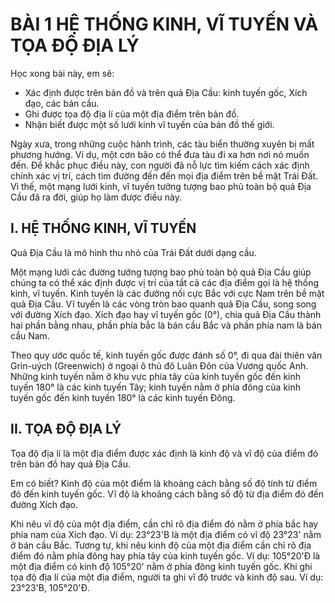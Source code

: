 # BÀI 1 HỆ THỐNG KINH, VĨ TUYẾN VÀ TỌA ĐỘ ĐỊA LÝ

Học xong bài này, em sẽ:
- Xác định được trên bản đồ và trên quả Địa Cầu: kinh tuyến gốc, Xích đạo, các bán cầu.
- Ghi được tọa độ địa lí của một địa điểm trên bản đồ.
- Nhận biết được một số lưới kinh vĩ tuyến của bản đồ thế giới.

Ngày xưa, trong những cuộc hành trình, các tàu biển thường xuyên bị mất phương hướng. Ví dụ, một cơn bão có thể đưa tàu đi xa hơn nơi nó muốn đến. Để khắc phục điều này, con người đã nỗ lực tìm kiếm cách xác định chính xác vị trí, cách tìm đường đến đến mọi địa điểm trên bề mặt Trái Đất. Vì thế, một mạng lưới kinh, vĩ tuyến tưởng tượng bao phủ toàn bộ quả Địa Cầu đã ra đời, giúp họ làm được điều này.

## I. HỆ THỐNG KINH, VĨ TUYẾN

Quả Địa Cầu là mô hình thu nhỏ của Trái Đất dưới dạng cầu.

Một mạng lưới các đường tưởng tượng bao phủ toàn bộ quả Địa Cầu giúp chúng ta có thể xác định được vị trí của tất cả các địa điểm gọi là hệ thống kinh, vĩ tuyến. Kinh tuyến là các đường nối cực Bắc với cực Nam trên bề mặt quả Địa Cầu. Vĩ tuyến là các vòng tròn bao quanh quả Địa Cầu, song song với đường Xích đạo. Xích đạo hay vĩ tuyến gốc (0°), chia quả Địa Cầu thành hai phần bằng nhau, phần phía bắc là bán cầu Bắc và phần phía nam là bán cầu Nam.

Theo quy ước quốc tế, kinh tuyến gốc được đánh số 0°, đi qua đài thiên văn Grin-uých (Greenwich) ở ngoại ô thủ đô Luân Đôn của Vương quốc Anh. Những kinh tuyến nằm ở khu vực phía tây của kinh tuyến gốc đến kinh tuyến 180° là các kinh tuyến Tây; kinh tuyến nằm ở phía đông của kinh tuyến gốc đến kinh tuyến 180° là các kinh tuyến Đông.

## II. TỌA ĐỘ ĐỊA LÝ

Tọa độ địa lí là một địa điểm được xác định là kinh độ và vĩ độ của điểm đó trên bản đồ hay quả Địa Cầu.

Em có biết?
Kinh độ của một điểm là khoảng cách bằng số độ tính từ điểm đó đến kinh tuyến gốc. Vĩ độ là khoảng cách bằng số độ từ địa điểm đó đến đường Xích đạo.

Khi nêu vĩ độ của một địa điểm, cần chỉ rõ địa điểm đó nằm ở phía bắc hay phía nam của Xích đạo. Ví dụ: 23°23'B là một địa điểm có vĩ độ 23°23' nằm ở bán cầu Bắc. Tương tự, khi nêu kinh độ của một địa điểm cần chỉ rõ địa điểm đó nằm phía đông hay phía tây của kinh tuyến gốc. Ví dụ: 105°20'Đ là một địa điểm có kinh độ 105°20' nằm ở phía đông kinh tuyến gốc. Khi ghi tọa độ địa lí của một địa điểm, người ta ghi vĩ độ trước và kinh độ sau. Ví dụ: 23°23'B, 105°20'Đ.
